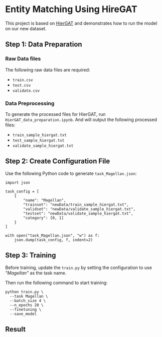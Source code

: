 # Entity Matching Using HireGAT

This project is based on [HierGAT](https://github.com/CGCL-codes/HierGAT) and demonstrates how to run the model on our new dataset.

## Step 1: Data Preparation

### Raw Data files

The following raw data files are required:
- `train.csv`
- `test.csv`
- `validate.csv`

### Data Preprocessing

To generate the processed files for HierGAT, run `HierGAT_data_preparation.ipynb`. And will output the following processed files:

- `train_sample_hiergat.txt`
- `test_sample_hiergat.txt`
- `validate_sample_hiergat.txt`

## Step 2: Create Configuration File

Use the following Python code to generate `task_Magellan.json`:

```
import json

task_config = [
    {
        "name": "Magellan",
        "trainset": "newData/train_sample_hiergat.txt",
        "validset": "newData/validate_sample_hiergat.txt",
        "testset": "newData/validate_sample_hiergat.txt",
        "category": [0, 1]
    }
]

with open("task_Magellan.json", "w") as f:
    json.dump(task_config, f, indent=2)
```

## Step 3: Training

Before training, update the `train.py` by setting the configuration to use _"Magellan"_ as the task name.

Then run the following command to start training:

```
python train.py \
  --task Magellan \
  --batch_size 4 \
  --n_epochs 20 \
  --finetuning \
  --save_model
```

## Result

